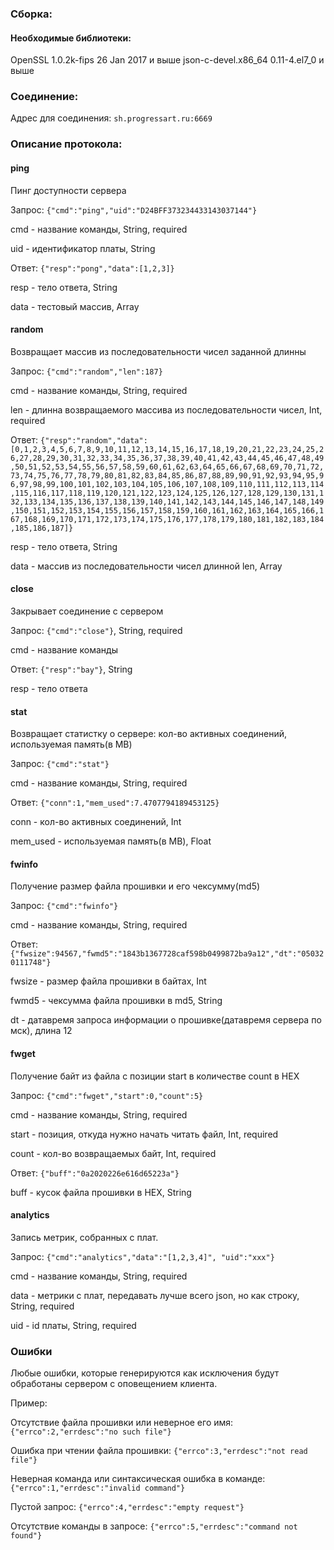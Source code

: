 ### Сборка:
#### Необходимые библиотеки:
OpenSSL 1.0.2k-fips  26 Jan 2017 и выше
json-c-devel.x86_64  0.11-4.el7_0  и выше

### Соединение:

Адрес для соединения: `sh.progressart.ru:6669`

### Описание протокола:

#### ping
Пинг доступности сервера

Запрос: `{"cmd":"ping","uid":"D24BFF373234433143037144"}`

cmd - название команды, String, required

uid - идентификатор платы, String

Ответ: `{"resp":"pong","data":[1,2,3]}`

resp - тело ответа, String

data - тестовый массив, Array


#### random
Возвращает массив из последовательности чисел заданной длинны

Запрос: `{"cmd":"random","len":187}`

cmd - название команды, String, required

len - длинна возвращаемого массива из последовательности чисел, Int, required

Ответ: `{"resp":"random","data":[0,1,2,3,4,5,6,7,8,9,10,11,12,13,14,15,16,17,18,19,20,21,22,23,24,25,26,27,28,29,30,31,32,33,34,35,36,37,38,39,40,41,42,43,44,45,46,47,48,49,50,51,52,53,54,55,56,57,58,59,60,61,62,63,64,65,66,67,68,69,70,71,72,73,74,75,76,77,78,79,80,81,82,83,84,85,86,87,88,89,90,91,92,93,94,95,96,97,98,99,100,101,102,103,104,105,106,107,108,109,110,111,112,113,114,115,116,117,118,119,120,121,122,123,124,125,126,127,128,129,130,131,132,133,134,135,136,137,138,139,140,141,142,143,144,145,146,147,148,149,150,151,152,153,154,155,156,157,158,159,160,161,162,163,164,165,166,167,168,169,170,171,172,173,174,175,176,177,178,179,180,181,182,183,184,185,186,187]}`

resp - тело ответа, String

data - массив из последовательности чисел длинной len, Array


#### close
Закрывает соединение с сервером

Запрос: `{"cmd":"close"}`, String, required

cmd - название команды

Ответ: `{"resp":"bay"}`, String

resp - тело ответа


#### stat
Возвращает статистку о сервере: кол-во активных соединений, используемая память(в MB)

Запрос: `{"cmd":"stat"}`

cmd - название команды, String, required

Ответ: `{"conn":1,"mem_used":7.4707794189453125}`

conn - кол-во активных соединений, Int

mem_used - используемая память(в MB), Float

#### fwinfo
Получение размер файла прошивки и его чексумму(md5)

Запрос: `{"cmd":"fwinfo"}`

cmd - название команды, String, required

Ответ: `{"fwsize":94567,"fwmd5":"1843b1367728caf598b0499872ba9a12","dt":"050320111748"}`

fwsize - размер файла прошивки в байтах, Int

fwmd5 - чексумма файла прошивки в md5, String

dt - датавремя запроса информации о прошивке(датавремя сервера по мск), длина 12


#### fwget
Получение байт из файла с позиции start в количестве count в HEX

Запрос: `{"cmd":"fwget","start":0,"count":5}`

cmd - название команды, String, required

start - позиция, откуда нужно начать читать файл, Int, required

count - кол-во возвращаемых байт, Int, required

Ответ: `{"buff":"0a2020226e616d65223a"}`

buff - кусок файла прошивки в HEX, String

#### analytics
Запись метрик, собранных с плат.

Запрос: `{"cmd":"analytics","data":"[1,2,3,4]", "uid":"xxx"}`

cmd - название команды, String, required

data - метрики с плат, передавать лучше всего json, но как строку, String, required

uid - id платы, String, required


### Ошибки

Любые ошибки, которые генерируются как исключения будут обработаны сервером с оповещением клиента.

Пример: 

Отсутствие файла прошивки или неверное его имя: `{"errco":2,"errdesc":"no such file"}`

Ошибка при чтении файла прошивки: `{"errco":3,"errdesc":"not read file"}`

Неверная команда или синтаксическая ошибка в команде: `{"errco":1,"errdesc":"invalid command"}`

Пустой запрос: `{"errco":4,"errdesc":"empty request"}`

Отсутствие команды в запросе: `{"errco":5,"errdesc":"command not found"}`

